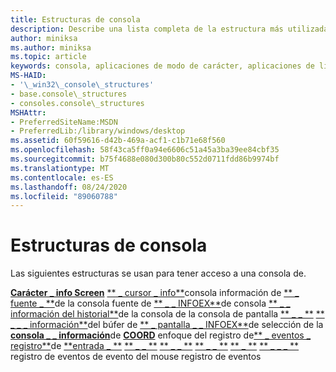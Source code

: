 ```yaml
---
title: Estructuras de consola
description: Describe una lista completa de la estructura más utilizada para tener acceso a una consola de.
author: miniksa
ms.author: miniksa
ms.topic: article
keywords: consola, aplicaciones de modo de carácter, aplicaciones de línea de comandos, aplicaciones de terminal, API de consola
MS-HAID:
- '\_win32\_console\_structures'
- base.console\_structures
- consoles.console\_structures
MSHAttr:
- PreferredSiteName:MSDN
- PreferredLib:/library/windows/desktop
ms.assetid: 60f59616-d42b-469a-acf1-c1b71e68f560
ms.openlocfilehash: 58f43ca5ff0a94e6606c51a45a3ba39ee84cbf35
ms.sourcegitcommit: b75f4688e080d300b80c552d0711fdd86b9974bf
ms.translationtype: MT
ms.contentlocale: es-ES
ms.lasthandoff: 08/24/2020
ms.locfileid: "89060788"
---
```

# <a name="console-structures"></a>Estructuras de consola


Las siguientes estructuras se usan para tener acceso a una consola de.

[**Carácter \_ info Screen**](char-info-str.md) 
 [** \_ cursor \_ info**](console-cursor-info-str.md)consola información de 
 [** \_ fuente \_ **](console-font-info-str.md)de la consola fuente de 
 [** \_ \_ INFOEX**](console-font-infoex.md)de consola 
 [** \_ \_ información del historial**](console-history-info.md)de la consola de la consola de pantalla 
 [** \_ \_ **](console-readconsole-control.md) 
 [** \_ \_ \_ información**](console-screen-buffer-info-str.md)del búfer de 
 [** \_ pantalla \_ \_ INFOEX**](console-screen-buffer-infoex.md)de selección de la 
 [**consola \_ \_ información**](console-selection-info-str.md)de 
 [**COORD**](coord-str.md) 
 enfoque del registro de[** \_ eventos \_ registro**](focus-event-record-str.md)de 
 [**entrada \_ **](input-record-str.md) 
 [** \_ \_ **](key-event-record-str.md) 
 [** \_ \_ **](menu-event-record-str.md) 
 [** \_ \_ **](mouse-event-record-str.md) 
 [** \_ **](small-rect-str.md) 
 [** \_ \_ \_ **](window-buffer-size-record-str.md) registro de eventos de evento del mouse registro de eventos
 

 




